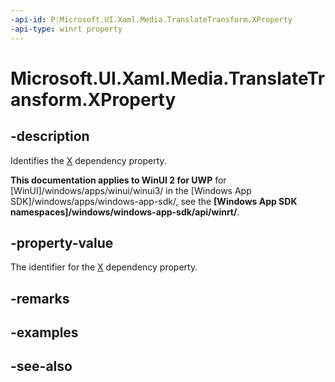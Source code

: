 ```yaml
---
-api-id: P:Microsoft.UI.Xaml.Media.TranslateTransform.XProperty
-api-type: winrt property
---
```


<!-- Property syntax
public Windows.UI.Xaml.DependencyProperty XProperty { get; }
-->

# Microsoft.UI.Xaml.Media.TranslateTransform.XProperty

## -description
Identifies the [X](translatetransform_x.md) dependency property.

**This documentation applies to WinUI 2 for UWP** for [WinUI]/windows/apps/winui/winui3/ in the [Windows App SDK]/windows/apps/windows-app-sdk/, see the **[Windows App SDK namespaces]/windows/windows-app-sdk/api/winrt/**.

## -property-value
The identifier for the [X](translatetransform_x.md) dependency property.

## -remarks

## -examples

## -see-also
